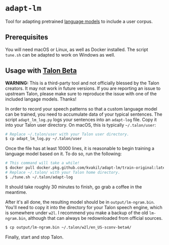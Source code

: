 # `adapt-lm`

Tool for adapting pretrained [language
models](https://en.wikipedia.org/wiki/Language_model) to include a user corpus.

## Prerequisites

You will need macOS or Linux, as well as Docker installed. The script `tune.sh`
can be adapted to work on Windows as well.

## Usage with [Talon Beta](https://talonvoice.com/)

**WARNING:** This is a third-party tool and not officially blessed by the Talon
creators. It may not work in future versions. If you are reporting an issue to
upstream Talon, please make sure to reproduce the issue with one of the
included langage models. Thanks!

In order to record your speech patterns so that a custom language model can be
trained, you need to accumulate data of your typical sentences. The script
`adapt_lm_log.py` logs your sentences into an `adapt-log` file. Copy it into
your Talon user directory. On macOS, this is typically `~/.talon/user`:

```bash
# Replace ~/.talon/user with your Talon user directory.
$ cp adapt_lm_log.py ~/.talon/user
```

Once the file has at least 10000 lines, it is reasonable to begin training a
language model based on it. To do so, run the following:

```bash
# This command will take a while!
$ docker pull docker.pkg.github.com/kvakil/adapt-lm/train-original:latest
# Replace ~/.talon/ with your Talon home directory.
$ ./tune.sh ~/.talon/adapt-log
```

It should take roughly 30 minutes to finish, go grab a coffee in the meantime.

After it's all done, the resulting model should be in `output/lm-ngram.bin`.
You'll need to copy it into the directory for your Talon speech engine, which
is somewhere under `w2l`. I recommend you make a backup of the old
`lm-ngram.bin`, although that can always be redownloaded from official sources.

```bash
$ cp output/lm-ngram.bin ~/.talon/w2l/en_US-sconv-beta4/
```

Finally, start and stop Talon.
